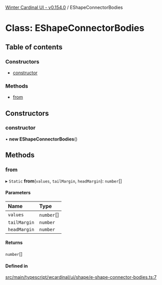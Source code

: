 [Winter Cardinal UI - v0.154.0](../index.md) / EShapeConnectorBodies

# Class: EShapeConnectorBodies

## Table of contents

### Constructors

- [constructor](EShapeConnectorBodies.md#constructor)

### Methods

- [from](EShapeConnectorBodies.md#from)

## Constructors

### constructor

• **new EShapeConnectorBodies**()

## Methods

### from

▸ `Static` **from**(`values`, `tailMargin`, `headMargin`): `number`[]

#### Parameters

| Name | Type |
| :------ | :------ |
| `values` | `number`[] |
| `tailMargin` | `number` |
| `headMargin` | `number` |

#### Returns

`number`[]

#### Defined in

[src/main/typescript/wcardinal/ui/shape/e-shape-connector-bodies.ts:7](https://github.com/winter-cardinal/winter-cardinal-ui/blob/v0.154.0/src/main/typescript/wcardinal/ui/shape/e-shape-connector-bodies.ts#L7)
